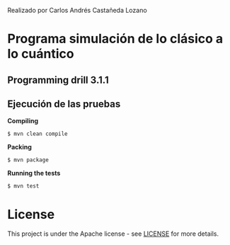 Realizado por Carlos Andrés Castañeda Lozano

# Programa simulación de lo clásico a lo cuántico

## Programming drill 3.1.1

## Ejecución de las pruebas 

**Compiling**
```
$ mvn clean compile
```
**Packing**
```
$ mvn package
```
**Running the tests**
```
$ mvn test
```
# License
This project is under the Apache license - see [LICENSE](LICENSE.txt) for more details.
